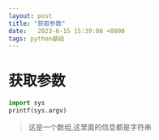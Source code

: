 ```yaml
---
layout: post
title: "获取参数" 
date:   2023-6-15 15:39:08 +0800
tags: python基础
---
```


# 获取参数

```python
import sys
printf(sys.argv)
```

> 这是一个数组,这里面的信息都是字符串





